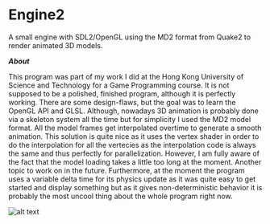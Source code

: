 # Engine2
A small engine with SDL2/OpenGL using the MD2 format from Quake2 to render animated 3D models.

***About***

This program was part of my work I did at the Hong Kong University of Science and Technology for a Game Programming course.
It is not supposed to be a polished, finished program, although it is perfectly working. There are some design-flaws, but
the goal was to learn the OpenGL API and GLSL. Although, nowadays 3D animation is probably done via a skeleton system all the time
but for simplicity I used the MD2 model format. All the model frames get interpolated overtime to generate a smooth animation. This solution is
quite nice as it uses the vertex shader in order to do the interpolation for all the vertecies as the interpolation code is always the same
and thus perfectly for parallelization. However, I am fully aware of the fact that the model loading takes a little too long at the 
moment. Another topic to work on in the future. Furthermore, at the moment the program uses a variable delta time for its physics update
as it was quite easy to get started and display something but as it gives non-deterministic behavior it is probably the most uncool thing about
the whole program right now.


![alt text](https://github.com/michaeleggers/Engine2/blob/master/Engine2%202016-11-29%2010-58-18-29.gif "engine in action")
